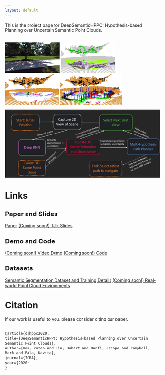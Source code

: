 ```yaml
---
layout: default
---
```


This is the project page for DeepSemanticHPPC: Hypothesis-based Planning over Uncertain Semantic Point Clouds.

<br>
<img src="./figs/setup0real.jpg" height=100 alt="teaser_fig">
<img src="./figs/setup1real.jpg" height=100 alt="teaser_fig">
<img src="./figs/setup2real.jpg" height=100 alt="teaser_fig">
<img src="./figs/setup3realstart.jpg" height=100 alt="teaser_fig">
<br>

![Pipeline](./figs/pipeline.jpg)

# Links

## Paper and Slides
[Paper](https://arxiv.org/abs/2003.03464)
[(Coming soon!) Talk Slides](./)

## Demo and Code
[(Coming soon!) Video Demo](./)
[(Coming soon!) Code](./)

## Datasets
[Semantic Segmentation Dataset and Training Details](./segmentation_dataset/README.html)
[(Coming soon!) Real-world Point Cloud Environments](./)

# Citation

<p>
If our work is useful to you, please consider citing our paper.
</p>

<pre><code>
@article{dshppc2020,
title={DeepSemanticHPPC: Hypothesis-based Planning over Uncertain Semantic Point Clouds},
author={Han, Yutao and Lin, Hubert and Banfi, Jacopo and Campbell, Mark and Bala, Kavita},
journal={ICRA},
year={2020}
}
</code></pre>


